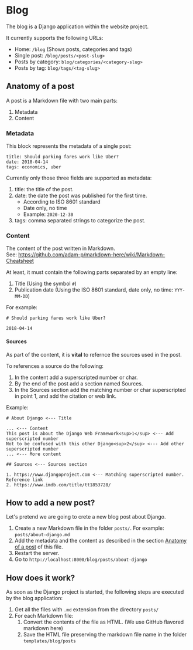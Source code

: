 # Blog

The blog is a Django application within the website project.

It currently supports the following URLs:

* Home: `/blog` (Shows posts, categories and tags)
* Single post: `/blog/posts/<post-slug>`
* Posts by category: `blog/categories/<category-slug>`
* Posts by tag: `blog/tags/<tag-slug>`

## Anatomy of a post

A post is a Markdown file with two main parts:

1. Metadata
1. Content

### Metadata

This block represents the metadata of a single post:
```
title: Should parking fares work like Uber?
date: 2018-04-14 
tags: economics, uber
```

Currently only those three fields are supported as metadata:
1. title: the title of the post.
1. date: the date the post was published for the first time.
    * According to ISO 8601 standard
    * Date only, no time
    * Example: `2020-12-30`
1. tags: comma separated strings to categorize the post.

### Content

The content of the post written in Markdown.<br>
See: https://github.com/adam-p/markdown-here/wiki/Markdown-Cheatsheet

At least, it must contain the following parts separated by an empty line:

1. Title (Using the symbol `#`)
2. Publication date (Using the ISO 8601 standard, date only, no time: `YYY-MM-DD`)

For example:

```
# Should parking fares work like Uber?

2018-04-14
```

#### Sources

As part of the content, it is **vital** to refernce the sources used in the post.

To references a source do the following:

1. In the content add a superscripted number or char.
1. By the end of the post add a section named Sources.
1. In the Sources section add the matching number or char superscripted in point 1, and add the citation or web link.

Example:

```
# About Django <--- Title

... <--- Content
This post is about the Django Web Framework<sup>1</sup> <--- Add superscripted number
Not to be confused with this other Django<sup>2</sup> <--- Add other superscripted number
... <--- More content

## Sources <--- Sources section

1. https://www.djangoproject.com <--- Matching superscripted number. Reference link
2. https://www.imdb.com/title/tt1853728/
```

## How to add a new post?

Let's pretend we are going to crete a new blog post about Django.

1. Create a new Markdown file in the folder `posts/`. For example: `posts/about-django.md`
1. Add the metadata and the content as described in the section [Anatomy of a post](#anatomy-of-a-post) of this file.
1. Restart the server.
1. Go to `http://localhost:8000/blog/posts/about-django`

## How does it work?

As soon as the Django project is started, the following steps are executed by the blog application:

1. Get all the files with `.md` extension from the directory `posts/`
1. For each Markdown file:
    1. Convert the contents of the file as HTML. (We use GitHub flavored markdown here)
    1. Save the HTML file preserving the markdown file name in the folder `templates/blog/posts`
